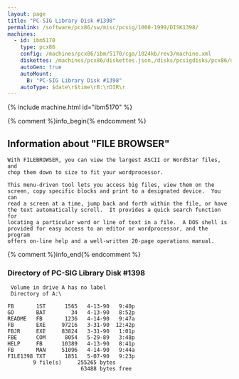 ```yaml
---
layout: page
title: "PC-SIG Library Disk #1398"
permalink: /software/pcx86/sw/misc/pcsig/1000-1999/DISK1398/
machines:
  - id: ibm5170
    type: pcx86
    config: /machines/pcx86/ibm/5170/cga/1024kb/rev3/machine.xml
    diskettes: /machines/pcx86/diskettes.json,/disks/pcsigdisks/pcx86/diskettes.json
    autoGen: true
    autoMount:
      B: "PC-SIG Library Disk #1398"
    autoType: $date\r$time\rB:\rDIR\r
---
```


{% include machine.html id="ibm5170" %}

{% comment %}info_begin{% endcomment %}

## Information about "FILE BROWSER"

    With FILEBROWSER, you can view the largest ASCII or WordStar files, and
    chop them down to size to fit your wordprocessor.
    
    This menu-driven tool lets you access big files, view them on the
    screen, copy specific blocks and print to a designated device.  You can
    read a screen at a time, jump back and forth within the file, or have
    the text automatically scroll.  It provides a quick search function for
    locating a particular word or line of text in a file.  A DOS shell is
    provided for easy access to an editor or wordprocessor, and the program
    offers on-line help and a well-written 20-page operations manual.
{% comment %}info_end{% endcomment %}


### Directory of PC-SIG Library Disk #1398

     Volume in drive A has no label
     Directory of A:\

    FB       1ST      1565   4-13-90   9:40p
    GO       BAT        34   4-13-90   8:52p
    README   FB       1236   4-14-90   9:47a
    FB       EXE     97216   3-31-90  12:42p
    FBJR     EXE     83824   3-31-90   1:01p
    FBE      COM      8054   5-29-89   3:48p
    HELP     FB      10389   4-13-90   8:41p
    FB       MAN     51096   4-14-90   9:44a
    FILE1398 TXT      1851   5-07-90   9:23p
            9 file(s)     255265 bytes
                           63488 bytes free
